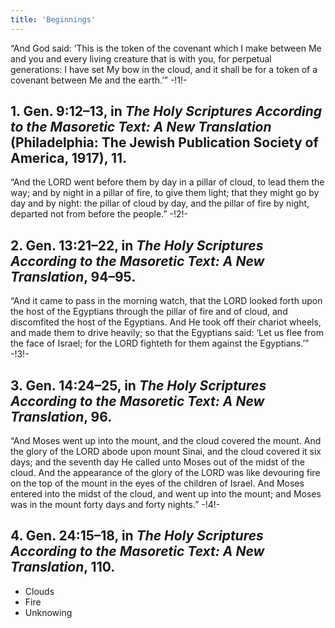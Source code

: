 ```yaml
---
title: 'Beginnings'
---
```


“And God said: ‘This is the token of the covenant which I make between Me and you and every living creature that is with you, for perpetual generations: I have set My bow in the cloud, and it shall be for a token of a covenant between Me and the earth.’” -!1!-
## **1.** Gen. 9:12–13, in _The Holy Scriptures According to the Masoretic Text: A New Translation_ (Philadelphia: The Jewish Publication Society of America, 1917), 11.
“And the LORD went before them by day in a pillar of cloud, to lead them the way; and by night in a pillar of fire, to give them light; that they might go by day and by night: the pillar of cloud by day, and the pillar of fire by night, departed not from before the people.” -!2!-
## **2.** Gen. 13:21–22, in _The Holy Scriptures According to the Masoretic Text: A New Translation_, 94–95.
“And it came to pass in the morning watch, that the LORD looked forth upon the host of the Egyptians through the pillar of fire and of cloud, and discomfited the host of the Egyptians. And He took off their chariot wheels, and made them to drive heavily; so that the Egyptians said: ‘Let us flee from the face of Israel; for the LORD fighteth for them against the Egyptians.’” -!3!-
## **3.** Gen. 14:24–25, in _The Holy Scriptures According to the Masoretic Text: A New Translation_, 96.
“And Moses went up into the mount, and the cloud covered the mount. And the glory of the LORD abode upon mount Sinai, and the cloud covered it six days; and the seventh day He called unto Moses out of the midst of the cloud. And the appearance of the glory of the LORD was like devouring fire on the top of the mount in the eyes of the children of Israel. And Moses entered into the midst of the cloud, and went up into the mount; and Moses was in the mount forty days and forty nights.” -!4!-
## **4.** Gen. 24:15–18, in _The Holy Scriptures According to the Masoretic Text: A New Translation_, 110.

* Clouds
* Fire
* Unknowing







